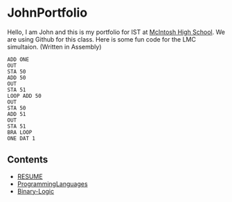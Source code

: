 # JohnPortfolio
Hello, I am John and this is my portfolio for IST at [McIntosh High School](https://www.fcboe.org/mhs).
We are using Github for this class.
Here is some fun code for the LMC simultaion. (Written in Assembly)
```
ADD ONE
OUT
STA 50
ADD 50
OUT
STA 51
LOOP ADD 50
OUT
STA 50
ADD 51
OUT
STA 51
BRA LOOP
ONE DAT 1 
```
## Contents
- [RESUME](RESUME.md)
- [ProgrammingLanguages](Programming-Languages.md)
- [Binary-Logic](Binary-Logic.md)

